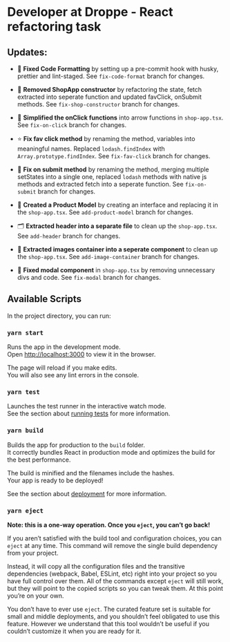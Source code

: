 # Developer at Droppe - React refactoring task

## Updates:

- 🧩 **Fixed Code Formatting** by setting up a pre-commit hook with husky, prettier and lint-staged. See `fix-code-format` branch for changes.

- 🧹 **Removed ShopApp constructor** by refactoring the state, fetch extracted into seperate function and updated favClick, onSubmit methods. See `fix-shop-constructor` branch for changes.

- 📌 **Simplified the onClick functions** into arrow functions in `shop-app.tsx`. See `fix-on-click` branch for changes.

- ⭐️ **Fix fav click method** by renaming the method, variables into meaningful names. Replaced `lodash.findIndex` with `Array.prototype.findIndex`. See `fix-fav-click` branch for changes.

- 📄 **Fix on submit method** by renaming the method, merging multiple setStates into a single one, replaced `lodash` methods with native js methods and extracted fetch into a seperate function. See `fix-on-submit` branch for changes. 

- 💼 **Created a Product Model** by creating an interface and replacing it in the `shop-app.tsx`. See `add-product-model` branch for changes. 

- 🗂️ **Extracted header into a separate file** to clean up the `shop-app.tsx`. See `add-header` branch for changes. 

- 🌁 **Extracted images container into a seperate component** to clean up the `shop-app.tsx`. See `add-image-container` branch for changes.

- 📑 **Fixed modal component** in `shop-app.tsx` by removing unnecessary divs and code. See `fix-modal` branch for changes.

## Available Scripts

In the project directory, you can run:

### `yarn start`

Runs the app in the development mode.<br />
Open [http://localhost:3000](http://localhost:3000) to view it in the browser.

The page will reload if you make edits.<br />
You will also see any lint errors in the console.

### `yarn test`

Launches the test runner in the interactive watch mode.<br />
See the section about [running tests](https://facebook.github.io/create-react-app/docs/running-tests) for more information.

### `yarn build`

Builds the app for production to the `build` folder.<br />
It correctly bundles React in production mode and optimizes the build for the best performance.

The build is minified and the filenames include the hashes.<br />
Your app is ready to be deployed!

See the section about [deployment](https://facebook.github.io/create-react-app/docs/deployment) for more information.

### `yarn eject`

**Note: this is a one-way operation. Once you `eject`, you can’t go back!**

If you aren’t satisfied with the build tool and configuration choices, you can `eject` at any time. This command will remove the single build dependency from your project.

Instead, it will copy all the configuration files and the transitive dependencies (webpack, Babel, ESLint, etc) right into your project so you have full control over them. All of the commands except `eject` will still work, but they will point to the copied scripts so you can tweak them. At this point you’re on your own.

You don’t have to ever use `eject`. The curated feature set is suitable for small and middle deployments, and you shouldn’t feel obligated to use this feature. However we understand that this tool wouldn’t be useful if you couldn’t customize it when you are ready for it.
